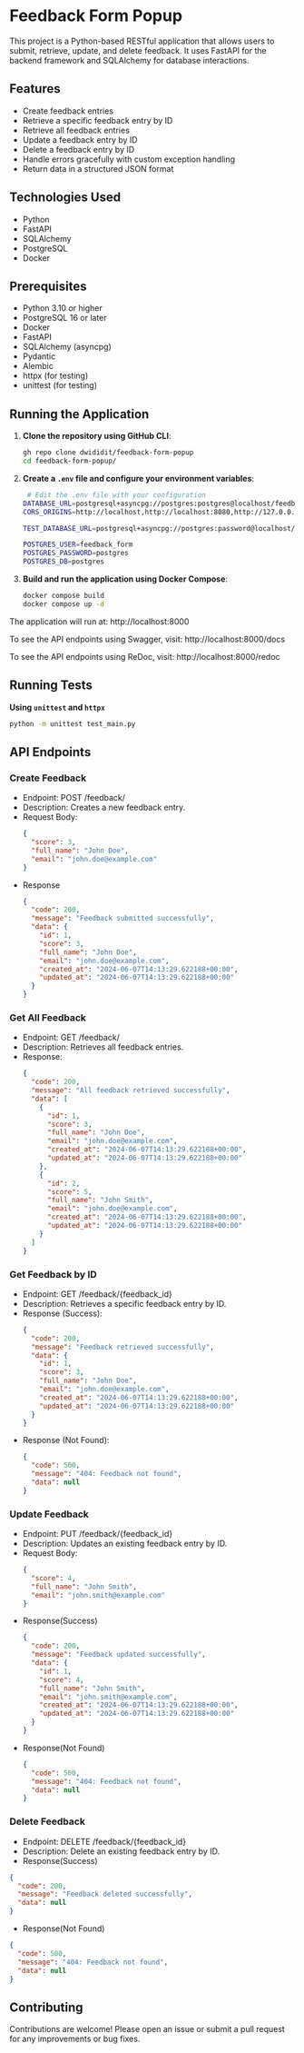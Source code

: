 # Feedback Form Popup

This project is a Python-based RESTful application that allows users to submit, retrieve, update, and delete feedback. It uses FastAPI for the backend framework and SQLAlchemy for database interactions.

## Features

- Create feedback entries
- Retrieve a specific feedback entry by ID
- Retrieve all feedback entries
- Update a feedback entry by ID
- Delete a feedback entry by ID
- Handle errors gracefully with custom exception handling
- Return data in a structured JSON format

## Technologies Used

- Python
- FastAPI
- SQLAlchemy
- PostgreSQL
- Docker

## Prerequisites

- Python 3.10 or higher
- PostgreSQL 16 or later
- Docker
- FastAPI
- SQLAlchemy (asyncpg)
- Pydantic
- Alembic
- httpx (for testing)
- unittest (for testing)

## Running the Application

1. **Clone the repository using GitHub CLI**:
    ```bash
    gh repo clone dwididit/feedback-form-popup
    cd feedback-form-popup/
    ```

2. **Create a `.env` file and configure your environment variables**:
   ```bash
    # Edit the .env file with your configuration
   DATABASE_URL=postgresql+asyncpg://postgres:postgres@localhost/feedback_form
   CORS_ORIGINS=http://localhost,http://localhost:8080,http://127.0.0.1:8080
   
   TEST_DATABASE_URL=postgresql+asyncpg://postgres:password@localhost/test_feedback_form
   
   POSTGRES_USER=feedback_form
   POSTGRES_PASSWORD=postgres
   POSTGRES_DB=postgres
   ```

3. **Build and run the application using Docker Compose**:
    ```bash
    docker compose build
    docker compose up -d
    ```

The application will run at: http://localhost:8000

To see the API endpoints using Swagger, visit: http://localhost:8000/docs

To see the API endpoints using ReDoc, visit: http://localhost:8000/redoc
   

## Running Tests

**Using `unittest` and `httpx`**
```bash
python -m unittest test_main.py
```

## API Endpoints
### Create Feedback
- Endpoint: POST /feedback/
- Description: Creates a new feedback entry.
- Request Body:
    ```json
    {
      "score": 3,
      "full_name": "John Doe",
      "email": "john.doe@example.com"
    }
    ```
- Response
    ```json
    {
      "code": 200,
      "message": "Feedback submitted successfully",
      "data": {
        "id": 1,
        "score": 3,
        "full_name": "John Doe",
        "email": "john.doe@example.com",
        "created_at": "2024-06-07T14:13:29.622188+00:00",
        "updated_at": "2024-06-07T14:13:29.622188+00:00"
      }
    }
    ```
  

### Get All Feedback
- Endpoint: GET /feedback/
- Description: Retrieves all feedback entries.
- Response:
    ```json
    {
      "code": 200,
      "message": "All feedback retrieved successfully",
      "data": [
        {
          "id": 1,
          "score": 3,
          "full_name": "John Doe",
          "email": "john.doe@example.com",
          "created_at": "2024-06-07T14:13:29.622188+00:00",
          "updated_at": "2024-06-07T14:13:29.622188+00:00"
        },
        {
          "id": 2,
          "score": 5,
          "full_name": "John Smith",
          "email": "john.doe@example.com",
          "created_at": "2024-06-07T14:13:29.622188+00:00",
          "updated_at": "2024-06-07T14:13:29.622188+00:00"
        }
      ]
    }
    ```

### Get Feedback by ID
- Endpoint: GET /feedback/{feedback_id}
- Description: Retrieves a specific feedback entry by ID.
- Response (Success):
    ```json
    {
      "code": 200,
      "message": "Feedback retrieved successfully",
      "data": {
        "id": 1,
        "score": 3,
        "full_name": "John Doe",
        "email": "john.doe@example.com",
        "created_at": "2024-06-07T14:13:29.622188+00:00",
        "updated_at": "2024-06-07T14:13:29.622188+00:00"
      }
    }
    ```
- Response (Not Found):
    ```json
    {
      "code": 500,
      "message": "404: Feedback not found",
      "data": null
    }
    ```

### Update Feedback
- Endpoint: PUT /feedback/{feedback_id}
- Description: Updates an existing feedback entry by ID.
- Request Body:
    ```json
    {
      "score": 4,
      "full_name": "John Smith",
      "email": "john.smith@example.com"
    }
    ```
- Response(Success)
    ```json
    {
      "code": 200,
      "message": "Feedback updated successfully",
      "data": {
        "id": 1,
        "score": 4,
        "full_name": "John Smith",
        "email": "john.smith@example.com",
        "created_at": "2024-06-07T14:13:29.622188+00:00",
        "updated_at": "2024-06-07T14:13:29.622188+00:00"
      }
    }
    ```
- Response(Not Found)
    ```json
    {
      "code": 500,
      "message": "404: Feedback not found",
      "data": null
    }
    ```

### Delete Feedback
- Endpoint: DELETE /feedback/{feedback_id}
- Description: Delete an existing feedback entry by ID.
- Response(Success)
```json
{
  "code": 200,
  "message": "Feedback deleted successfully",
  "data": null
}
```
- Response(Not Found)
```json
{
  "code": 500,
  "message": "404: Feedback not found",
  "data": null
}
```

## Contributing
Contributions are welcome! Please open an issue or submit a pull request for any improvements or bug fixes.